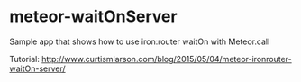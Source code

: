 # meteor-waitOnServer
Sample app that shows how to use iron:router waitOn with Meteor.call

Tutorial: http://www.curtismlarson.com/blog/2015/05/04/meteor-ironrouter-waitOn-server/
